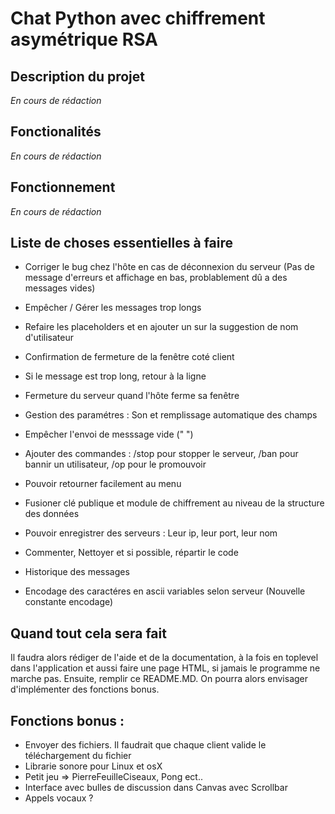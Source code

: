 # Chat Python avec chiffrement asymétrique RSA

## Description du projet

*En cours de rédaction*

## Fonctionalités

*En cours de rédaction*

## Fonctionnement

*En cours de rédaction*

## Liste de choses essentielles à faire

- Corriger le bug chez l'hôte en cas de déconnexion du serveur (Pas de message d'erreurs et affichage en bas, problablement dû a des messages vides)

- Empêcher / Gérer les messages trop longs

- Refaire les placeholders et en ajouter un sur la suggestion de nom d'utilisateur

- Confirmation de fermeture de la fenêtre coté client

- Si le message est trop long, retour à la ligne

- Fermeture du serveur quand l'hôte ferme sa fenêtre

- Gestion des paramétres : Son et remplissage automatique des champs

- Empêcher l'envoi de messsage vide ("      ")

- Ajouter des commandes : /stop pour stopper le serveur, /ban pour bannir un utilisateur, /op pour le promouvoir

- Pouvoir retourner facilement au menu

- Fusioner clé publique et module de chiffrement au niveau de la structure des données

- Pouvoir enregistrer des serveurs : Leur ip, leur port, leur nom

- Commenter, Nettoyer et si possible, répartir le code

- Historique des messages

- Encodage des caractéres en ascii variables selon serveur (Nouvelle constante encodage)

## Quand tout cela sera fait

Il faudra alors rédiger de l'aide et de la documentation, à la fois en toplevel dans l'application et aussi faire une page HTML, si jamais le programme ne marche pas. Ensuite, remplir ce README.MD. On pourra alors envisager d'implémenter des fonctions bonus.

## Fonctions bonus :

- Envoyer des fichiers. Il faudrait que chaque client valide le téléchargement du fichier
- Librarie sonore pour Linux et osX
- Petit jeu => PierreFeuilleCiseaux, Pong ect..
- Interface avec bulles de discussion dans Canvas avec Scrollbar
- Appels vocaux ?
